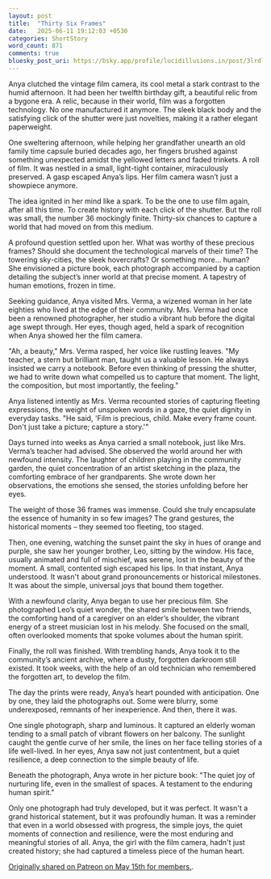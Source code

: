```yaml
---
layout: post
title:  "Thirty Six Frames"
date:   2025-06-11 19:12:03 +0530
categories: ShortStory
word_count: 871
comments: true
bluesky_post_uri: https://bsky.app/profile/lucidillusions.in/post/3lrdlpi56kk2z
---
```


Anya clutched the vintage film camera, its cool metal a stark contrast to the humid afternoon. It had been her twelfth birthday gift, a beautiful relic from a bygone era. A relic, because in their world, film was a forgotten technology. No one manufactured it anymore. The sleek black body and the satisfying click of the shutter were just novelties, making it a rather elegant paperweight.

One sweltering afternoon, while helping her grandfather unearth an old family time capsule buried decades ago, her fingers brushed against something unexpected amidst the yellowed letters and faded trinkets. A roll of film. It was nestled in a small, light-tight container, miraculously preserved. A gasp escaped Anya’s lips. Her film camera wasn’t just a showpiece anymore.

The idea ignited in her mind like a spark. To be the one to use film again, after all this time. To create history with each click of the shutter. But the roll was small, the number 36 mockingly finite. Thirty-six chances to capture a world that had moved on from this medium.

A profound question settled upon her. What was worthy of these precious frames? Should she document the technological marvels of their time? The towering sky-cities, the sleek hovercrafts? Or something more… human? She envisioned a picture book, each photograph accompanied by a caption detailing the subject’s inner world at that precise moment. A tapestry of human emotions, frozen in time.

Seeking guidance, Anya visited Mrs. Verma, a wizened woman in her late eighties who lived at the edge of their community. Mrs. Verma had once been a renowned photographer, her studio a vibrant hub before the digital age swept through. Her eyes, though aged, held a spark of recognition when Anya showed her the film camera.

"Ah, a beauty," Mrs. Verma rasped, her voice like rustling leaves. "My teacher, a stern but brilliant man, taught us a valuable lesson. He always insisted we carry a notebook. Before even thinking of pressing the shutter, we had to write down what compelled us to capture that moment. The light, the composition, but most importantly, the feeling."

Anya listened intently as Mrs. Verma recounted stories of capturing fleeting expressions, the weight of unspoken words in a gaze, the quiet dignity in everyday tasks. "He said, 'Film is precious, child. Make every frame count. Don't just take a picture; capture a story.'"

Days turned into weeks as Anya carried a small notebook, just like Mrs. Verma’s teacher had advised. She observed the world around her with newfound intensity. The laughter of children playing in the community garden, the quiet concentration of an artist sketching in the plaza, the comforting embrace of her grandparents. She wrote down her observations, the emotions she sensed, the stories unfolding before her eyes.

The weight of those 36 frames was immense. Could she truly encapsulate the essence of humanity in so few images? The grand gestures, the historical moments – they seemed too fleeting, too staged.

Then, one evening, watching the sunset paint the sky in hues of orange and purple, she saw her younger brother, Leo, sitting by the window. His face, usually animated and full of mischief, was serene, lost in the beauty of the moment. A small, contented sigh escaped his lips. In that instant, Anya understood. It wasn't about grand pronouncements or historical milestones. It was about the simple, universal joys that bound them together.

With a newfound clarity, Anya began to use her precious film. She photographed Leo’s quiet wonder, the shared smile between two friends, the comforting hand of a caregiver on an elder’s shoulder, the vibrant energy of a street musician lost in his melody. She focused on the small, often overlooked moments that spoke volumes about the human spirit.

Finally, the roll was finished. With trembling hands, Anya took it to the community’s ancient archive, where a dusty, forgotten darkroom still existed. It took weeks, with the help of an old technician who remembered the forgotten art, to develop the film.

The day the prints were ready, Anya’s heart pounded with anticipation. One by one, they laid the photographs out. Some were blurry, some underexposed, remnants of her inexperience. And then, there it was.

One single photograph, sharp and luminous. It captured an elderly woman tending to a small patch of vibrant flowers on her balcony. The sunlight caught the gentle curve of her smile, the lines on her face telling stories of a life well-lived. In her eyes, Anya saw not just contentment, but a quiet resilience, a deep connection to the simple beauty of life.

Beneath the photograph, Anya wrote in her picture book: "The quiet joy of nurturing life, even in the smallest of spaces. A testament to the enduring human spirit."

Only one photograph had truly developed, but it was perfect. It wasn't a grand historical statement, but it was profoundly human. It was a reminder that even in a world obsessed with progress, the simple joys, the quiet moments of connection and resilience, were the most enduring and meaningful stories of all. Anya, the girl with the film camera, hadn't just created history; she had captured a timeless piece of the human heart.

[Originally shared on Patreon on May 15th for members.](https://www.patreon.com/posts/128869863/).
